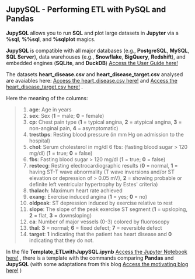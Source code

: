 ## JupySQL - Performing ETL with PySQL and Pandas

**JupySQL** allows you to run **SQL** and plot large datasets in **Jupyter** via a **%sql**, **%%sql**, and **%sqlplot** magics. 

**JupySQL** is compatible with all major databases (e.g., **PostgreSQL**, **MySQL**, **SQL Server**), data warehouses (e.g., **Snowflake**, **BigQuery**, **Redshift**), and embedded engines (**SQLite**, and **DuckDB**) [Access the User Guide here!](https://jupysql.ploomber.io/en/latest/quick-start.html)

The datasets **heart_disease.csv** and **heart_disease_target.csv** analysed are avaiables here: [Access the heart_disease.csv here!](https://github.com/mfigueiro/JupySQL---Performing-ETL/blob/main/heart_disease.csv) and [Access the heart_disease_target.csv here!](https://github.com/mfigueiro/JupySQL---Performing-ETL/blob/main/heart_disease_target.csv) .

Here the meaning of the columns:

> 1. **age**: Age in years
> 2. **sex**: Sex (**1** = male; **0** = female)
> 3. **cp**: Chest pain type (**1** = typical angina, **2** = atypical angina, **3** = non-anginal pain, **4** = asymptomatic)
> 4. **trestbps**: Resting blood pressure (in mm Hg on admission to the hospital)
> 5. **chol**: Serum cholesterol in mg/dl 6 fbs: (fasting blood sugar > 120 mg/dl) (**1** = true; **0** = false)
> 6. **fbs**: Fasting blood sugar > 120 mg/dl (**1** = true; **0** = false)
> 7. **restecg**: Resting electrocardiographic results (**0** = normal, **1** = having ST-T wave abnormality (T wave inversions and/or ST elevation or depression of > 0.05 mV), **2** = showing probable or definite left ventricular hypertrophy by Estes' criteria)
> 8. **thalach**: Maximum heart rate achieved
> 9. **exang**: Exercise induced angina (**1** = yes; **0** = no)
> 10. **oldpeak**: ST depression induced by exercise relative to rest
> 11. **slope**: The slope of the peak exercise ST segment (**1** = upsloping, **2** = flat, **3** = downsloping)
> 12. **ca**: Number of major vessels (0-3) colored by fluoroscopy
>13. **thal**: **3** = normal; **6** = fixed defect; **7** = reversible defect  
> 14. **target**: **1** indicating that the patient has heart disease and **0** indicating that they do not.

In the file **Template_ETLwithJupySQL.ipynb** [Access the Jupyter Notebook here!](https://github.com/mfigueiro/JupySQL---Performing-ETL/blob/main/Template_ETLwithJupySQL.ipynb) , there is a template with the commands comparing **Pandas** and **JupySQL** (with some adaptations from this blog [Access the motivating blog here!](https://www.kdnuggets.com/2023/05/schedule-run-etls-jupysql-github-actions.html?fbclid=IwAR0uDE5jd6TkoZxysIbEsq7OlMiIHtbP10TU-QO_3-hBp6NKR9gzpofgcCs) )


